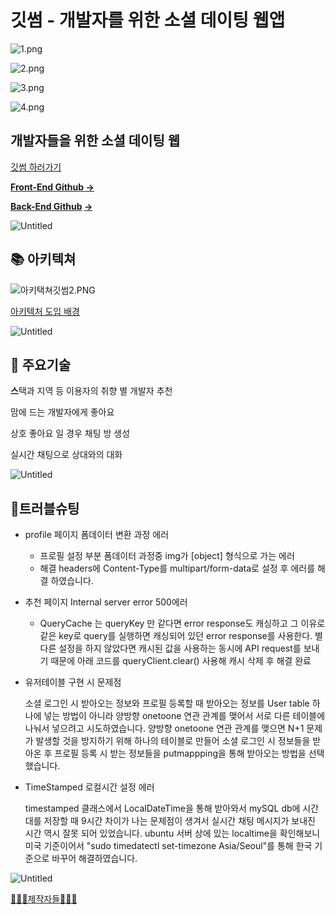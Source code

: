 # 깃썸 - 개발자를 위한 소셜 데이팅 웹앱

![1.png](%E1%84%80%E1%85%B5%E1%86%BA%E1%84%8A%E1%85%A5%E1%86%B7%20-%20%E1%84%80%E1%85%A2%E1%84%87%E1%85%A1%E1%86%AF%E1%84%8C%E1%85%A1%E1%84%85%E1%85%B3%E1%86%AF%20%E1%84%8B%E1%85%B1%E1%84%92%E1%85%A1%E1%86%AB%20%E1%84%89%E1%85%A9%E1%84%89%E1%85%A7%E1%86%AF%20%E1%84%83%E1%85%A6%E1%84%8B%E1%85%B5%E1%84%90%E1%85%B5%E1%86%BC%20%E1%84%8B%E1%85%B0%E1%86%B8%E1%84%8B%E1%85%A2%E1%86%B8%20051c687f0b7245368ba77165a32264be/1.png)

![2.png](%E1%84%80%E1%85%B5%E1%86%BA%E1%84%8A%E1%85%A5%E1%86%B7%20-%20%E1%84%80%E1%85%A2%E1%84%87%E1%85%A1%E1%86%AF%E1%84%8C%E1%85%A1%E1%84%85%E1%85%B3%E1%86%AF%20%E1%84%8B%E1%85%B1%E1%84%92%E1%85%A1%E1%86%AB%20%E1%84%89%E1%85%A9%E1%84%89%E1%85%A7%E1%86%AF%20%E1%84%83%E1%85%A6%E1%84%8B%E1%85%B5%E1%84%90%E1%85%B5%E1%86%BC%20%E1%84%8B%E1%85%B0%E1%86%B8%E1%84%8B%E1%85%A2%E1%86%B8%20051c687f0b7245368ba77165a32264be/2.png)

![3.png](%E1%84%80%E1%85%B5%E1%86%BA%E1%84%8A%E1%85%A5%E1%86%B7%20-%20%E1%84%80%E1%85%A2%E1%84%87%E1%85%A1%E1%86%AF%E1%84%8C%E1%85%A1%E1%84%85%E1%85%B3%E1%86%AF%20%E1%84%8B%E1%85%B1%E1%84%92%E1%85%A1%E1%86%AB%20%E1%84%89%E1%85%A9%E1%84%89%E1%85%A7%E1%86%AF%20%E1%84%83%E1%85%A6%E1%84%8B%E1%85%B5%E1%84%90%E1%85%B5%E1%86%BC%20%E1%84%8B%E1%85%B0%E1%86%B8%E1%84%8B%E1%85%A2%E1%86%B8%20051c687f0b7245368ba77165a32264be/3.png)

![4.png](%E1%84%80%E1%85%B5%E1%86%BA%E1%84%8A%E1%85%A5%E1%86%B7%20-%20%E1%84%80%E1%85%A2%E1%84%87%E1%85%A1%E1%86%AF%E1%84%8C%E1%85%A1%E1%84%85%E1%85%B3%E1%86%AF%20%E1%84%8B%E1%85%B1%E1%84%92%E1%85%A1%E1%86%AB%20%E1%84%89%E1%85%A9%E1%84%89%E1%85%A7%E1%86%AF%20%E1%84%83%E1%85%A6%E1%84%8B%E1%85%B5%E1%84%90%E1%85%B5%E1%86%BC%20%E1%84%8B%E1%85%B0%E1%86%B8%E1%84%8B%E1%85%A2%E1%86%B8%20051c687f0b7245368ba77165a32264be/4.png)

## 개발자들을 위한 소셜 데이팅 웹

[깃썸 하러가기](https://main.d20iwpsyv6d6f7.amplifyapp.com/)

**[Front-End Github →](https://github.com/developer-dating/gitssum-FE)**

**[Back-End Github](https://github.com/developer-dating/gitssum-BE) [→](https://github.com/bokjiri/back-end)**

![Untitled](%E1%84%80%E1%85%B5%E1%86%BA%E1%84%8A%E1%85%A5%E1%86%B7%20-%20%E1%84%80%E1%85%A2%E1%84%87%E1%85%A1%E1%86%AF%E1%84%8C%E1%85%A1%E1%84%85%E1%85%B3%E1%86%AF%20%E1%84%8B%E1%85%B1%E1%84%92%E1%85%A1%E1%86%AB%20%E1%84%89%E1%85%A9%E1%84%89%E1%85%A7%E1%86%AF%20%E1%84%83%E1%85%A6%E1%84%8B%E1%85%B5%E1%84%90%E1%85%B5%E1%86%BC%20%E1%84%8B%E1%85%B0%E1%86%B8%E1%84%8B%E1%85%A2%E1%86%B8%20051c687f0b7245368ba77165a32264be/Untitled.png)

## 📚 아키텍쳐

![아키택쳐깃썸2.PNG](%E1%84%80%E1%85%B5%E1%86%BA%E1%84%8A%E1%85%A5%E1%86%B7%20-%20%E1%84%80%E1%85%A2%E1%84%87%E1%85%A1%E1%86%AF%E1%84%8C%E1%85%A1%E1%84%85%E1%85%B3%E1%86%AF%20%E1%84%8B%E1%85%B1%E1%84%92%E1%85%A1%E1%86%AB%20%E1%84%89%E1%85%A9%E1%84%89%E1%85%A7%E1%86%AF%20%E1%84%83%E1%85%A6%E1%84%8B%E1%85%B5%E1%84%90%E1%85%B5%E1%86%BC%20%E1%84%8B%E1%85%B0%E1%86%B8%E1%84%8B%E1%85%A2%E1%86%B8%20051c687f0b7245368ba77165a32264be/%25EC%2595%2584%25ED%2582%25A4%25ED%2583%259D%25EC%25B3%2590%25EA%25B9%2583%25EC%258D%25B82.png)

[아키텍처 도입 배경](https://www.notion.so/197f8ce3a29f4c17a29c123a4a0f45ce)

![Untitled](%E1%84%80%E1%85%B5%E1%86%BA%E1%84%8A%E1%85%A5%E1%86%B7%20-%20%E1%84%80%E1%85%A2%E1%84%87%E1%85%A1%E1%86%AF%E1%84%8C%E1%85%A1%E1%84%85%E1%85%B3%E1%86%AF%20%E1%84%8B%E1%85%B1%E1%84%92%E1%85%A1%E1%86%AB%20%E1%84%89%E1%85%A9%E1%84%89%E1%85%A7%E1%86%AF%20%E1%84%83%E1%85%A6%E1%84%8B%E1%85%B5%E1%84%90%E1%85%B5%E1%86%BC%20%E1%84%8B%E1%85%B0%E1%86%B8%E1%84%8B%E1%85%A2%E1%86%B8%20051c687f0b7245368ba77165a32264be/Untitled%201.png)

## 👋 주요기술

**스**택과 지역 등 이용자의 취향 별 개발자 추천

맘에 드는 개발자에게 좋아요

상호 좋아요 일 경우 채팅 방 생성

실시간 채팅으로 상대와의 대화

![Untitled](%E1%84%80%E1%85%B5%E1%86%BA%E1%84%8A%E1%85%A5%E1%86%B7%20-%20%E1%84%80%E1%85%A2%E1%84%87%E1%85%A1%E1%86%AF%E1%84%8C%E1%85%A1%E1%84%85%E1%85%B3%E1%86%AF%20%E1%84%8B%E1%85%B1%E1%84%92%E1%85%A1%E1%86%AB%20%E1%84%89%E1%85%A9%E1%84%89%E1%85%A7%E1%86%AF%20%E1%84%83%E1%85%A6%E1%84%8B%E1%85%B5%E1%84%90%E1%85%B5%E1%86%BC%20%E1%84%8B%E1%85%B0%E1%86%B8%E1%84%8B%E1%85%A2%E1%86%B8%20051c687f0b7245368ba77165a32264be/Untitled%202.png)

## 💯트러블슈팅

- profile 페이지 폼데이터 변환 과정 에러
    - 프로필 설정 부분 폼데이터 과정중 img가 [object] 형식으로 가는 에러
    - 해결 headers에 Content-Type를 multipart/form-data로 설정 후 에러를 해결 하였습니다.
- 추천 페이지 Internal server error 500에러
    - QueryCache 는 queryKey 만 같다면 error response도 캐싱하고 그 이유로 같은 key로 query를 실행하면 캐싱되어 있던 error response를 사용한다. 별다른 설정을 하지 않았다면 캐시된 값을 사용하는 동시에 API request를 보내기 때문에 아래 코드를 queryClient.clear() 사용해 캐시 삭제 후 해결 완료
- 유저테이블 구현 시 문제점
    
    소셜 로그인 시 받아오는 정보와 프로필 등록할 때 받아오는 정보를 User table 하나에 넣는 방법이 아니라 양방향 onetoone 연관 관계를 맺어서 서로 다른 테이블에 나눠서 넣으려고 시도하였습니다.
    양방향 onetoone 연관 관계를 맺으면 N+1 문제가 발생할 것을 방지하기 위해 하나의 테이블로 만들어 소셜 로그인 시 정보들을 받아온 후 프로필 등록 시 받는 정보들을 putmappping을 통해 받아오는 방법을 선택했습니다.
    
- TimeStamped 로컬시간 설정 에러
    
    timestamped 클래스에서 LocalDateTime을 통해 받아와서 mySQL db에 시간대를 저장할 때 9시간 차이가 나는 문제점이 생겨서 실시간 채팅 메시지가 보내진 시간 역시 잘못 되어 있었습니다.
    ubuntu 서버 상에 있는 localtime을 확인해보니 미국 기준이어서 "sudo timedatectl set-timezone Asia/Seoul"를 통해 한국 기준으로 바꾸어 해결하였습니다.
    

![Untitled](%E1%84%80%E1%85%B5%E1%86%BA%E1%84%8A%E1%85%A5%E1%86%B7%20-%20%E1%84%80%E1%85%A2%E1%84%87%E1%85%A1%E1%86%AF%E1%84%8C%E1%85%A1%E1%84%85%E1%85%B3%E1%86%AF%20%E1%84%8B%E1%85%B1%E1%84%92%E1%85%A1%E1%86%AB%20%E1%84%89%E1%85%A9%E1%84%89%E1%85%A7%E1%86%AF%20%E1%84%83%E1%85%A6%E1%84%8B%E1%85%B5%E1%84%90%E1%85%B5%E1%86%BC%20%E1%84%8B%E1%85%B0%E1%86%B8%E1%84%8B%E1%85%A2%E1%86%B8%20051c687f0b7245368ba77165a32264be/Untitled%202.png)

[👩🏻‍💻제작자들🧑🏻‍💻](https://www.notion.so/55612a1e3fee471cb575b33fd59cb371)
